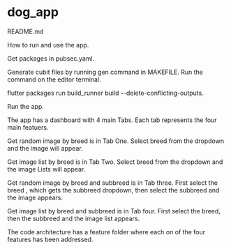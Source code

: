 # dog_app

README.md

How to run and use the app.

Get packages in pubsec.yaml.

Generate cubit files by running gen command in MAKEFILE. Run the command on the editor terminal.

flutter packages run build_runner build --delete-conflicting-outputs.

Run the app.

The app has a dashboard with 4 main Tabs. Each tab represents the four main featuers.

Get random image by breed is in Tab One. Select breed from the dropdown and the image will appear.

Get image list by breed is in Tab Two. Select breed from the dropdown and the image Lists will appear.

Get random image by breed and subbreed is in Tab three. First select the breed , which gets the subbreed dropdown, then select the subbreed and the image appears.

Get image list by breed and subbreed is in Tab four. First select the breed, then the subbreed and the image list appears.

The code architecture has a feature folder where each on of the four features has been addressed.
